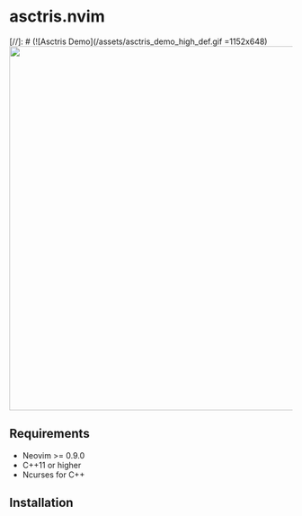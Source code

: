 # asctris.nvim
[//]: # (![Asctris Demo](/assets/asctris_demo_high_def.gif =1152x648)
<img src="/assests/asctris_demo_high_def.gif" width = "1152" height= "648">
## Requirements
* Neovim >= 0.9.0  
* C++11 or higher 
* Ncurses for C++

## Installation

